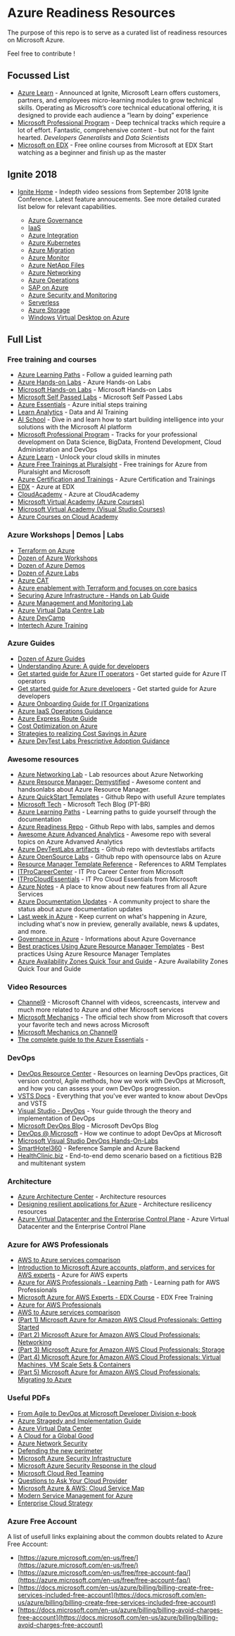 # Azure Readiness Resources
The purpose of this repo is to serve as a curated list of readiness resources on Microsoft Azure. 

Feel free to contribute !

## Focussed List
* [Azure Learn](https://docs.microsoft.com/en-us/learn/azure/) - Announced at Ignite, Microsoft Learn offers customers, partners, and employees micro-learning modules to grow technical skills. Operating as Microsoft’s core technical educational offering, it is designed to provide each audience a “learn by doing” experience
* [Microsoft Professional Program](https://academy.microsoft.com/en-us/professional-program/) - Deep technical tracks which require a lot of effort.  Fantastic, comprehensive content - but not for the faint hearted. *Developers* *Generalists* and *Data Scientists*
* [Microsoft on EDX](https://www.edx.org/school/microsoft) - Free online courses from Microsoft at EDX
Start watching as a beginner and finish up as the master

## Ignite 2018

* [Ignite Home](https://aka.ms/Ignite2018) - Indepth video sessions from September 2018 Ignite Conference. Latest feature annoucements.  See more detailed curated list below for relevant capabilities. 

   * [Azure Governance](https://aka.ms/Ignite2018/AzureGovernance)
   * [IaaS](https://aka.ms/Ignite2018/AzureIaaS)
   * [Azure Integration](https://aka.ms/Ignite2018/AzureIntegration)
   * [Azure Kubernetes](https://aka.ms/Ignite2018/AzureKubernetes)
   * [Azure Migration](https://aka.ms/Ignite2018/AzureMigration)
   * [Azure Monitor](https://aka.ms/Ignite2018/AzureMonitor)
   * [Azure NetApp Files](https://aka.ms/Ignite2018/AzureNetAppFiles)
   * [Azure Networking](https://aka.ms/Ignite2018/AzureNetworking)
   * [Azure Operations](https://aka.ms/Ignite2018/AzureOperations)
   * [SAP on Azure](https://aka.ms/Ignite2018/AzureSAP)
   * [Azure Security and Monitoring](https://aka.ms/Ignite2018/AzureSecurityAndManagement)
   * [Serverless](https://aka.ms/Ignite2018/AzureServerless)
   * [Azure Storage](https://aka.ms/Ignite2018/AzureStorage)
   * [Windows Virtual Desktop on Azure](https://aka.ms/Ignite2018/WindowsVirtualDesktop)
   
   


## Full List

### Free training and courses

* [Azure Learning Paths](https://azure.microsoft.com/en-us/training/learning-paths/) - Follow a guided learning path
* [Azure Hands-on Labs](https://azure.microsoft.com/pt-br/training/hands-on-labs/) - Azure Hands-on Labs
* [Microsoft Hands-on Labs](https://www.microsoft.com/handsonlabs) - Microsoft Hands-on Labs
* [Microsoft Self Passed Labs](https://www.microsoft.com/handsonlabs/SelfPacedLabs) - Microsoft Self Passed Labs
* [Azure Essentials](https://www.microsoft.com/pt-br/azureessentials) - Azure initial steps training
* [Learn Analytics](https://learnanalytics.microsoft.com/) - Data and AI Training
* [AI School](https://aischool.microsoft.com/) - Dive in and learn how to start building intelligence into your solutions with the Microsoft AI platform
* [Microsoft Professional Program](https://academy.microsoft.com/en-us/professional-program/) - Tracks for your professional development on Data Science, BigData, Frontend Development, Cloud Administration and DevOps
* [Azure Learn](https://docs.microsoft.com/en-us/learn/azure/) - Unlock your cloud skills in minutes
* [Azure Free Trainings at Pluralsight](http://pluralsight.com/partners/microsoft/azure) - Free trainings for Azure from Pluralsight and Microsoft
* [Azure Certification and Trainings](https://www.microsoft.com/en-us/learning/azure-training.aspx) - Azure Certification and Trainings
* [EDX](https://www.edx.org/course?search_query=Azure) - Azure at EDX
* [CloudAcademy](https://cloudacademy.com/library/?q=Azure) - Azure at CloudAcademy
* [Microsoft Virtual Academy (Azure Courses)](https://mva.microsoft.com/product-training/microsoft-azure#!lang=1033)
* [Microsoft Virtual Academy (Visual Studio Courses)](https://mva.microsoft.com/product-training/visual-studio-courses#!lang=1033)
* [Azure Courses on Cloud Academy](https://cloudacademy.com/library/?q=Azure)

### Azure Workshops | Demos | Labs 

* [Terraform on Azure](https://azurecitadel.github.io/workshops/terraform/)
* [Dozen of Azure Workshops](https://azurecitadel.github.io/workshops/)
* [Dozen of Azure Demos](https://azurecitadel.github.io/demos/)
* [Dozen of Azure Labs](https://azurecitadel.github.io/labs/)
* [Azure CAT](https://github.com/AzureCAT-GSI)
* [Azure enablement with Terraform and focuses on core basics](https://github.com/FraserPol/azure-workshop-training)
* [Securing Azure Infrastructure - Hands on Lab Guide](https://github.com/Araffe/azure-security-lab)
* [Azure Management and Monitoring Lab](https://github.com/Araffe/Azure-Monitoring-Lab)
* [Azure Virtual Data Centre Lab](https://github.com/Araffe/vdc-networking-lab)
* [Azure DevCamp](https://github.com/Azure-Readiness/DevCamp/)
* [Intertech Azure Training](https://github.com/mehmetkut/intertech-azure-training)

### Azure Guides

* [Dozen of Azure Guides](https://azurecitadel.github.io/guides/)
* [Understanding Azure: A guide for developers](http://download.microsoft.com/download/2/C/F/2CF7401A-B9D7-4828-917D-199E0896BFE5/Azure_Developer_Guide_eBook.pdf)
* [Get started guide for Azure IT operators](https://docsmsftpdfs.blob.core.windows.net/guides/azure/azure-ops-guide.pdf) - Get started guide for Azure IT operators
* [Get started guide for Azure developers](https://docsmsftpdfs.blob.core.windows.net/guides/azure/azure-developer-guide.pdf) - Get started guide for Azure developers
* [Azure Onboarding Guide for IT Organizations](https://azure.microsoft.com/mediahandler/files/resourcefiles/d8e7430c-8f62-4bbb-9ca2-f2bc877b48bd/Azure%20Onboarding%20Guide%20for%20IT%20Organizations.pdf)
* [Azure IaaS Operations Guidance](http://aka.ms/Azure/IaaSOpsGuide) 
* [Azure Express Route Guide](https://rmartins.blob.core.windows.net/documentos/MicrosoftAzureExpressRoute.pdf)
* [Cost Optimization on Azure](https://blogs.msdn.microsoft.com/cloud_solution_architect/2018/02/23/cost-optimization-on-azure/)
* [Strategies to realizing Cost Savings in Azure](https://blogs.msdn.microsoft.com/girishp/2018/02/22/strategies-to-realizing-cost-savings-in-azure/)
* [Azure DevTest Labs Prescriptive Adoption Guidance](https://github.com/Azure/azure-devtestlab/blob/master/Documentation/Getting%20Started%20with%20DevTest%20Labs.pdf)



### Awesome resources

* [Azure Networking Lab](https://github.com/erjosito/azure-networking-lab) - Lab resources about Azure Networking
* [Azure Resource Manager: Demystified](https://github.com/krnese/AzureDeploy/tree/master/ARM) - Awesome content and handsonlabs about Azure Resource Manager.
* [Azure QuickStart Templates](https://github.com/Azure/azure-quickstart-templates) - Github Repo with usefull Azure templates
* [Microsoft Tech](https://www.microsofttech.com.br/) - Microsoft Tech Blog (PT-BR)
* [Azure Learning Paths](https://azure.microsoft.com/en-us/documentation/learning-paths/) - Learning paths to guide yourself through the documentation
* [Azure Readiness Repo](https://github.com/Azure-Readiness) - Github Repo with labs, samples and demos
* [Awesome Azure Advanced Analytics](https://github.com/bensadeghi/Awesome-Azure-Advanced-Analytics) - Awesome repo with several topics on Azure Advanved Analytics
* [Azure DevTestLabs artifacts](https://github.com/Azure/azure-devtestlab) - Github repo with devtestlabs artifacts
* [Azure OpenSource Labs](https://github.com/Microsoft-OpenSource-Labs) - Github repo with opensource labs on Azure
* [Resource Manager Template Reference](https://azure.microsoft.com/en-us/blog/azure-resource-manager-template-reference-now-available/) - References to ARM Templates
* [ITProCareerCenter](https://www.itprocareercenter.com) - IT Pro Career Center from Microsoft
* [ITProCloudEssentials](https://www.itprocloudessentials.com) - IT Pro Cloud Essentials from Microsoft
* [Azure Notes](https://azurenotes.tech/) - A place to know about new features from all Azure Services
* [Azure Documentation Updates](http://azuredocsupdates.azurewebsites.net/) - A community project to share the status about azure documentation updates
* [Last week in Azure](https://azure.microsoft.com/pt-br/blog/topics/last-week-in-azure/) - Keep current on what's happening in Azure, including what's now in preview, generally available, news & updates, and more.
* [Governance in Azure](https://docs.microsoft.com/en-us/azure/security/governance-in-azure) - Informations about Azure Governance
* [Best practices Using Azure Resource Manager Templates](https://blogs.msdn.microsoft.com/mvpawardprogram/2018/05/01/azure-resource-manager/) - Best practices Using Azure Resource Manager Templates
* [Azure Availability Zones Quick Tour and Guide](https://blogs.msdn.microsoft.com/igorpag/2018/05/03/azure-availability-zones-quick-tour-and-guide/) - Azure Availability Zones Quick Tour and Guide

### Video Resources

* [Channel9](https://channel9.msdn.com/) - Microsoft Channel with videos, screencasts, intervew and much more related to Azure and other Microsoft services
* [Microsoft Mechanics](https://www.youtube.com/user/OfficeGarageSeries) - The official tech show from Microsoft that covers your favorite tech and news across Microsoft
* [Microsoft Mechanics on Channel9](https://channel9.msdn.com/Shows/Mechanics)
* [The complete guide to the Azure Essentials](https://www.youtube.com/playlist?list=PLXtHYVsvn_b8xpydYGuVR0b7gWu4JJfRh) - 

### DevOps

* [DevOps Resource Center](https://docs.microsoft.com/en-us/azure/devops/) -  Resources on learning DevOps practices, Git version control, Agile methods, how we work with DevOps at Microsoft, and how you can assess your own DevOps progression.
* [VSTS Docs](https://docs.microsoft.com/en-us/vsts/index) - Everything that you've ever wanted to know about DevOps and VSTS
* [Visual Studio - DevOps](https://www.visualstudio.com/devops/) - Your guide through the theory and implementation of DevOps
* [Microsoft DevOps Blog](https://blogs.msdn.microsoft.com/devops/) - Microsoft DevOps Blog
* [DevOps @ Microsoft](https://www.visualstudio.com/learn/devopsmsft-overview/) - How we continue to adopt DevOps at Microsoft
* [Microsoft Visual Studio DevOps Hands-On-Labs](https://almvm.azurewebsites.net/)
* [SmartHotel360](https://github.com/Microsoft/SmartHotel360) - Reference Sample and Azure Backend
* [HealthClinic.biz](https://github.com/Microsoft/HealthClinic.biz) - End-to-end demo scenario based on a fictitious B2B and multitenant system

### Architecture

* [Azure Architecture Center](https://docs.microsoft.com/en-us/azure/architecture/) - Architecture resources
* [Designing resilient applications for Azure](https://docs.microsoft.com/en-us/azure/architecture/resiliency/) - Architecture resilicency resources
* [Azure Virtual Datacenter and the Enterprise Control Plane](https://docs.microsoft.com/en-us/azure/architecture/vdc/) - Azure Virtual Datacenter and the Enterprise Control Plane

### Azure for AWS Professionals

* [AWS to Azure services comparison](https://docs.microsoft.com/en-us/azure/architecture/aws-professional/services)
* [Introduction to Microsoft Azure accounts, platform, and services for AWS experts](https://docs.microsoft.com/en-us/azure/architecture/aws-professional/index) - Azure for AWS experts
* [Azure for AWS Professionals - Learning Path](https://azure.microsoft.com/en-us/training/learning-paths/azure-for-aws-professional/) - Learning path for AWS Professionals
* [Microsoft Azure for AWS Experts - EDX Course](https://openedx.microsoft.com/courses/course-v1:Microsoft+AZURE213x+2017_T3/) - EDX Free Training
* [Azure for AWS Professionals](https://docs.microsoft.com/en-us/azure/architecture/aws-professional/)
* [AWS to Azure services comparison](https://docs.microsoft.com/en-us/azure/architecture/aws-professional/services)
* [(Part 1) Microsoft Azure for Amazon AWS Cloud Professionals: Getting Started](https://channel9.msdn.com/Shows/TechNet+Radio/TNR1667)
* [(Part 2) Microsoft Azure for Amazon AWS Cloud Professionals: Networking](https://channel9.msdn.com/Shows/TechNet+Radio/TNR1668)
* [(Part 3) Microsoft Azure for Amazon AWS Cloud Professionals: Storage](https://channel9.msdn.com/Shows/TechNet+Radio/TNR1669)
* [(Part 4) Microsoft Azure for Amazon AWS Cloud Professionals: Virtual Machines, VM Scale Sets & Containers](https://channel9.msdn.com/Shows/TechNet+Radio/TNR1670)
* [(Part 5) Microsoft Azure for Amazon AWS Cloud Professionals: Migrating to Azure](https://channel9.msdn.com/Shows/TechNet+Radio/TNR1671)

### Useful PDFs
* [From Agile to DevOps at Microsoft Developer Division e-book ](https://www.microsoft.com/en-us/download/details.aspx?id=46920)
* [Azure Stragedy and Implementation Guide](https://azure.microsoft.com/en-us/resources/azure-strategy-and-implementation-guide/)
* [Azure Virtual Data Center](https://azure.microsoft.com/mediahandler/files/resourcefiles/1ad643b8-73f7-43f6-b05a-8e160168f9df/Azure-Virtual-Datacenter.pdf)
* [A Cloud for a Global Good](https://news.microsoft.com/cloudforgood/_media/downloads/a-cloud-for-global-good-english.pdf)
* [Azure Network Security](https://azure.microsoft.com/mediahandler/files/resourcefiles/azure-network-security/Azure%20Network%20Security.pdf)
* [Defending the new perimeter](https://rmartins.blob.core.windows.net/documentos/DefendingTheNewPerimeter.pdf)
* [Microsoft Azure Security Infrastructure](https://rmartins.blob.core.windows.net/documentos/MicrosoftAzureSecurityInfrastructure.pdf)
* [Microsoft Azure Security Response in the cloud](https://rmartins.blob.core.windows.net/documentos/MicrosoftAzureSecurityResponseinthecloud.pdf)
* [Microsoft Cloud Red Teaming](https://rmartins.blob.core.windows.net/documentos/MicrosoftCloudRedTeaming.pdf)
* [Questions to Ask Your Cloud Provider](http://download.microsoft.com/download/F/7/8/F7893E04-633E-45B1-A7F6-CF043715DA5A/Trusted_Cloud_Questions_to_ask_your_Cloud_Provider_EN_US.pdf)
* [Microsoft Azure & AWS: Cloud Service Map](aka.ms/awsazureguide)
* [Modern Service Management for Azure](https://azure.microsoft.com/mediahandler/files/resourcefiles/b6ea597e-2ca2-4bfb-9adc-c8d7292bc81a/Modern%20Service%20Management%20for%20Azure%20v1.1.pdf)
* [Enterprise Cloud Strategy](https://info.microsoft.com/rs/157-GQE-382/images/EN-US-CNTNT-ebook-Enterprise_Cloud_Strategy_2nd_Edition_AzureInfrastructure.pdf)

### Azure Free Account

A list of usefull links explaining about the common doubts related to Azure Free Account:
* [https://azure.microsoft.com/en-us/free/](https://azure.microsoft.com/en-us/free/)
* [https://azure.microsoft.com/en-us/free/free-account-faq/](https://azure.microsoft.com/en-us/free/free-account-faq/)
* [https://docs.microsoft.com/en-us/azure/billing/billing-create-free-services-included-free-account](https://docs.microsoft.com/en-us/azure/billing/billing-create-free-services-included-free-account)
* [https://docs.microsoft.com/en-us/azure/billing/billing-avoid-charges-free-account](https://docs.microsoft.com/en-us/azure/billing/billing-avoid-charges-free-account)





